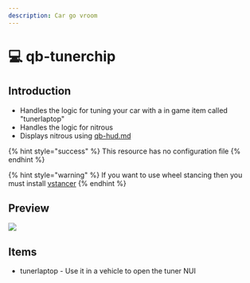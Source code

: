 ```yaml
---
description: Car go vroom
---
```


# 💻 qb-tunerchip

## Introduction

-   Handles the logic for tuning your car with a in game item called "tunerlaptop"
-   Handles the logic for nitrous
-   Displays nitrous using [qb-hud.md](qb-hud.md "mention")

{% hint style="success" %}
This resource has no configuration file
{% endhint %}

{% hint style="warning" %}
If you want to use wheel stancing then you must install [vstancer](https://github.com/carmineos/fivem-vstancer)
{% endhint %}

## Preview

![](../.gitbook/assets/Tunerchip.jpg)

## Items

-   tunerlaptop - Use it in a vehicle to open the tuner NUI

